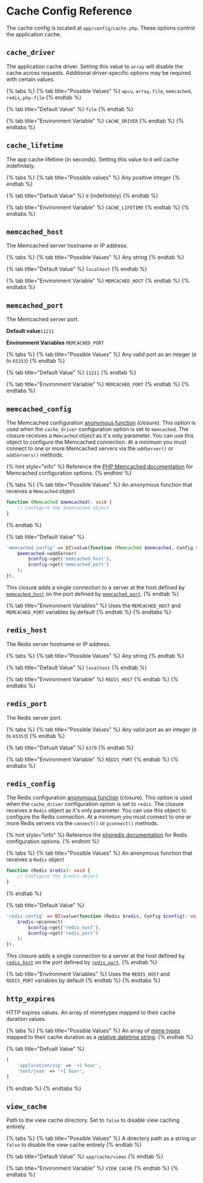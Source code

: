 # Cache Config Reference

The cache config is located at `app/config/cache.php`. These options control the application cache.

## `cache_driver`

The application cache driver. Setting this value to `array` will disable the cache across requests. Additional driver-specific options may be required with certain values.

{% tabs %}
{% tab title="Possible Values" %}
`apcu`, `array`, `file`, `memcached`, `redis`, `php-file`
{% endtab %}

{% tab title="Default Value" %}
`file`
{% endtab %}

{% tab title="Environment Variable" %}
`CACHE_DRIVER`
{% endtab %}
{% endtabs %}

## `cache_lifetime`

The app cache lifetime \(in seconds\). Setting this value to `0` will cache indefinitely.

{% tabs %}
{% tab title="Possible values" %}
Any positive integer
{% endtab %}

{% tab title="Default Value" %}
`0` \(indefinitely\)
{% endtab %}

{% tab title="Environment Variable" %}
`CACHE_LIFETIME`
{% endtab %}
{% endtabs %}

## `memcached_host`

The Memcached server hostname or IP address.

{% tabs %}
{% tab title="Possible Values" %}
Any string
{% endtab %}

{% tab title="Default Value" %}
`localhost`
{% endtab %}

{% tab title="Environment Variable" %}
`MEMCACHED_HOST`
{% endtab %}
{% endtabs %}

## `memcached_port`

The Memcached server port.

**Default value**`11211`

**Environment Variables** `MEMCACHED_PORT`

{% tabs %}
{% tab title="Possible Values" %}
Any valid port as an integer \(`0` to `65353`\)
{% endtab %}

{% tab title="Default Value" %}
`11211`
{% endtab %}

{% tab title="Environment Variable" %}
`MEMCACHED_PORT`
{% endtab %}
{% endtabs %}

## `memcached_config`

The Memcached configuration [anonymous function](https://www.php.net/manual/en/functions.anonymous.php) \(closure\). This option is used when the `cache_driver` configuration option is set to `memcached`. The closure receives a `Memcached` object as it's only parameter. You can use this object to configure the Memcached connection. At a minimum you must connect to one or more Memcached servers via the `addServer()` or `addServers()` methods.

{% hint style="info" %}
Reference the [PHP Memcached documentation](https://secure.php.net/manual/en/book.memcached.php) for Memcached configuration options.
{% endhint %}

{% tabs %}
{% tab title="Possible Values" %}
An anonymous function that receives a `Memcached` object

```php
function (Memcached $memcached): void {
    // Configure the $memcached object
}
```
{% endtab %}

{% tab title="Default Value" %}
```php
'memcached_config' => DI\value(function (Memcached $memcached, Config $config): void {
    $memcached->addServer(
        $config->get('memcached_host'),
        $config->get('memcached_port')
    );
}),
```

This closure adds a single connection to a server at the host defined by [`memcached_host`](cache-config-reference.md#memcached_host) on the port defined by [`memcached_port`](cache-config-reference.md#memcached_port).
{% endtab %}

{% tab title="Environment Variables" %}
Uses the `MEMCACHED_HOST` and `MEMCACHED_PORT` variables by default
{% endtab %}
{% endtabs %}

## `redis_host`

The Redis server hostname or IP address.

{% tabs %}
{% tab title="Possible Values" %}
Any string
{% endtab %}

{% tab title="Default Value" %}
`localhost`
{% endtab %}

{% tab title="Environment Variable" %}
`REDIS_HOST`
{% endtab %}
{% endtabs %}

## `redis_port`

The Redis server port.

{% tabs %}
{% tab title="Possible Values" %}
Any valid port as an integer \(`0` to `65353`\)
{% endtab %}

{% tab title="Defualt Value" %}
`6379`
{% endtab %}

{% tab title="Environment Variable" %}
`REDIS_PORT`
{% endtab %}
{% endtabs %}

## `redis_config`

The Redis configuration [anonymous function](https://www.php.net/manual/en/functions.anonymous.php) \(closure\). This option is used when the `cache_driver` configuration option is set to `redis`. The closure receives a `Redis` object as it's only parameter. You can use this object to configure the Redis connection. At a minimum you must connect to one or more Redis servers via the `connect()` or `pconnect()` methods.

{% hint style="info" %}
Reference the [phpredis documentation](https://github.com/phpredis/phpredis#readme) for Redis configuration options.
{% endhint %}

{% tabs %}
{% tab title="Possible Values" %}
An anonymous function that receives a `Redis` object

```php
function (Redis $redis): void {
    // Configure the $redis object
}
```
{% endtab %}

{% tab title="Default Value" %}
```php
'redis_config' => DI\value(function (Redis $redis, Config $config): void {
    $redis->pconnect(
        $config->get('redis_host'),
        $config->get('redis_port')
    );
}),
```

This closure adds a single connection to a server at the host defined by [`redis_host`](cache-config-reference.md#redis_host) on the port defined by [`redis_port`](cache-config-reference.md#redis_port).
{% endtab %}

{% tab title="Environment Variables" %}
Uses the `REDIS_HOST` and `REDIS_PORT` variables by default
{% endtab %}
{% endtabs %}

## `http_expires`

HTTP expires values. An array of mimetypes mapped to their cache duration values.

{% tabs %}
{% tab title="Possible Values" %}
An array of [mime types](https://developer.mozilla.org/en-US/docs/Web/HTTP/Basics_of_HTTP/MIME_types/Common_types) mapped to their cache duration as a [relative datetime string](https://www.php.net/manual/en/datetime.formats.relative.php).
{% endtab %}

{% tab title="Defualt Value" %}
```php
[
    'application/zip' => '+1 hour',
    'text/json' => '+1 hour',
]
```
{% endtab %}
{% endtabs %}

## `view_cache`

Path to the view cache directory. Set to `false` to disable view caching entirely.

{% tabs %}
{% tab title="Possible Values" %}
A directory path as a string or `false` to disable the view cache entirely
{% endtab %}

{% tab title="Default Value" %}
`app/cache/views`
{% endtab %}

{% tab title="Environment Variable" %}
`VIEW_CACHE`
{% endtab %}
{% endtabs %}

